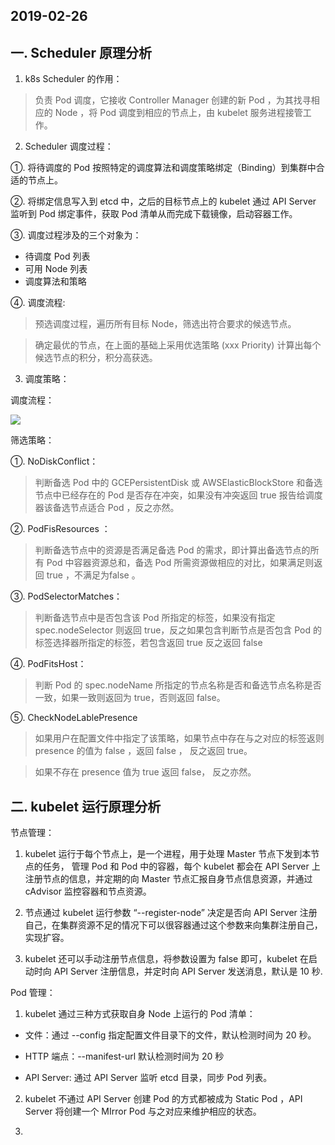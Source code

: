 2019-02-26
---
## 一. Scheduler 原理分析 ##

1. k8s Scheduler 的作用：

> 负责 Pod 调度，它接收 Controller Manager 创建的新 Pod ，为其找寻相应的 Node ，将 Pod 调度到相应的节点上，由 kubelet 服务进程接管工作。

2. Scheduler 调度过程：

①. 将待调度的 Pod 按照特定的调度算法和调度策略绑定（Binding）到集群中合适的节点上。

②. 将绑定信息写入到 etcd 中，之后的目标节点上的 kubelet 通过 API Server 监听到 Pod 绑定事件，获取 Pod 清单从而完成下载镜像，启动容器工作。

③. 调度过程涉及的三个对象为：

- 待调度 Pod 列表
- 可用 Node 列表
- 调度算法和策略

④. 调度流程:

> 预选调度过程，遍历所有目标 Node，筛选出符合要求的候选节点。

> 确定最优的节点，在上面的基础上采用优选策略 (xxx Priority) 计算出每个候选节点的积分，积分高获选。

3. 调度策略：

调度流程：

![](http://m.qpic.cn/psb?/V131TXgR0JpSlk/sO7qLwPwxATxwiYdTq6j1Un7P8qI*qQMBY3vuWt2Q3c!/b/dLYAAAAAAAAA&bo=1wMUAwAAAAADB.E!&rf=viewer_4)

筛选策略：

①. NoDiskConflict：

> 判断备选 Pod 中的 GCEPersistentDisk 或 AWSElasticBlockStore 和备选节点中已经存在的 Pod 是否存在冲突，如果没有冲突返回 true 报告给调度器该备选节点适合 Pod ，反之亦然。

②. PodFisResources ：

> 判断备选节点中的资源是否满足备选 Pod 的需求，即计算出备选节点的所有 Pod 中容器资源总和，备选 Pod 所需资源做相应的对比，如果满足则返回 true ，不满足为false 。

③. PodSelectorMatches：

> 判断备选节点中是否包含该 Pod 所指定的标签，如果没有指定 spec.nodeSelector 则返回 true，反之如果包含判断节点是否包含 Pod 的标签选择器所指定的标签，若包含返回 true 反之返回 false

④. PodFitsHost：

> 判断 Pod 的 spec.nodeName 所指定的节点名称是否和备选节点名称是否一致，如果一致则返回为 true，否则返回 false。

⑤. CheckNodeLablePresence

> 如果用户在配置文件中指定了该策略，如果节点中存在与之对应的标签返则 presence 的值为 false ，返回 false ， 反之返回 true。

> 如果不存在 presence 值为 true 返回 false， 反之亦然。

## 二. kubelet 运行原理分析 ##

节点管理：

1. kubelet 运行于每个节点上，是一个进程，用于处理 Master 节点下发到本节点的任务， 管理 Pod 和 Pod 中的容器，每个 kubelet 都会在 API Server 上注册节点的信息，并定期的向 Master 节点汇报自身节点信息资源，并通过 cAdvisor 监控容器和节点资源。

2. 节点通过 kubelet 运行参数 “--register-node” 决定是否向 API Server 注册自己，在集群资源不足的情况下可以很容器通过这个参数来向集群注册自己，实现扩容。

3. kubelet 还可以手动注册节点信息，将参数设置为 false 即可，kubelet 在启动时向 API Server 注册信息，并定时向 API Server 发送消息，默认是 10 秒.

Pod 管理：

1. kubelet 通过三种方式获取自身 Node 上运行的 Pod 清单：

- 文件：通过 --config 指定配置文件目录下的文件，默认检测时间为 20 秒。

- HTTP 端点：--manifest-url 默认检测时间为 20 秒

- API Server: 通过 API Server 监听 etcd 目录，同步 Pod 列表。

2. kubelet 不通过 API Server 创建 Pod 的方式都被成为 Static Pod ，API Server 将创建一个 MIrror Pod 与之对应来维护相应的状态。

3. 


